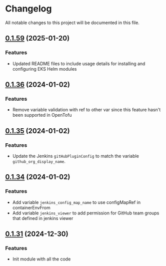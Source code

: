 # Changelog

All notable changes to this project will be documented in this file.

## [0.1.59]() (2025-01-20)

### Features

* Updated README files to include usage details for installing and configuring EKS Helm modules

## [0.1.36]() (2024-01-02)

### Features

* Remove variable validation with ref to other var since this feature hasn't been supported in OpenTofu

## [0.1.35]() (2024-01-02)

### Features

* Update the Jenkins `gitHubPluginConfig` to match the variable `github_org_display_name`.

## [0.1.34]() (2024-01-02)

### Features

* Add variable `jenkins_config_map_name` to use configMapRef in containerEnvFrom
* Add variable `jenkins_viewer` to add permission for GitHub team groups that defined in jenkins viewer

## [0.1.31]() (2024-12-30)

### Features

* Init module with all the code

